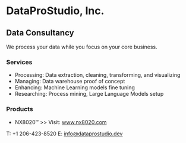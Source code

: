 # DataProStudio, Inc.
## Data Consultancy

We process your data while you focus on your core business.

### Services
  * Processing: Data extraction, cleaning, transforming, and visualizing
  * Managing: Data warehouse proof of concept
  * Enhancing: Machine Learning models fine tuning
  * Researching: Process mining, Large Language Models setup

### Products
  * NX8020™ >> Visit: <a href="https://nx8020.com/">www.nx8020.com</a>

T: +1 206-423-8520 
E: info@dataprostudio.dev

